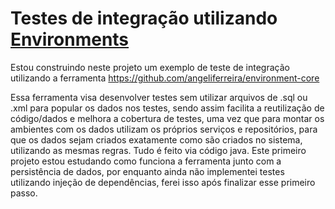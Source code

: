 # Testes de integração utilizando [Environments](https://github.com/angeliferreira/environment-core)

Estou construindo neste projeto um exemplo de teste de integração utilizando a ferramenta https://github.com/angeliferreira/environment-core

Essa ferramenta visa desenvolver testes sem utilizar arquivos de .sql ou .xml para popular os dados nos testes, sendo assim facilita a reutilização de código/dados e melhora a cobertura de testes, uma vez que para montar os ambientes com os dados utilizam os próprios serviços e repositórios, para que os dados sejam criados exatamente como são criados no sistema, utilizando as mesmas regras. Tudo é feito via código java. Este primeiro projeto estou estudando como funciona a ferramenta junto com a persistência de dados, por enquanto ainda não implementei testes utilizando injeção de dependências, ferei isso após finalizar esse primeiro passo.

